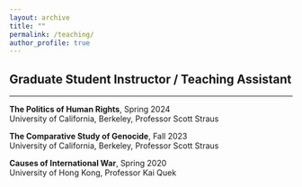 ```yaml
---
layout: archive
title: ""
permalink: /teaching/
author_profile: true
---
```

## Graduate Student Instructor / Teaching Assistant
---
**The Politics of Human Rights**, Spring 2024 <br> University of California, Berkeley, Professor Scott Straus

**The Comparative Study of Genocide**, Fall 2023 <br> University of California, Berkeley, Professor Scott Straus

**Causes of International War**, Spring 2020 <br> University of Hong Kong, Professor Kai Quek
